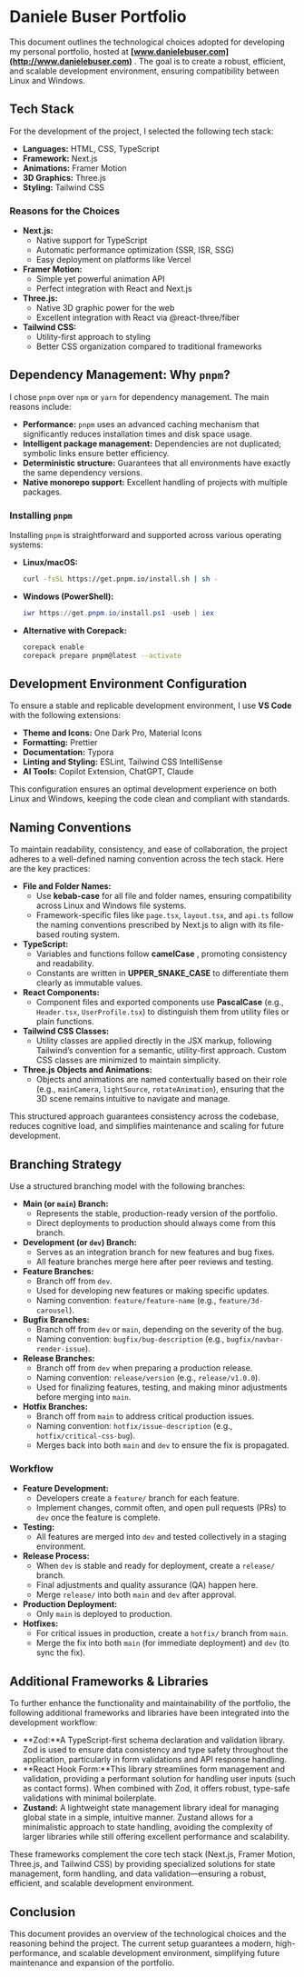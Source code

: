 # Daniele Buser Portfolio

This document outlines the technological choices adopted for developing my personal portfolio, hosted at  **[www.danielebuser.com](http://www.danielebuser.com)** . The goal is to create a robust, efficient, and scalable development environment, ensuring compatibility between Linux and Windows.

## Tech Stack

For the development of the project, I selected the following tech stack:

* **Languages:** HTML, CSS, TypeScript
* **Framework:** Next.js
* **Animations:** Framer Motion
* **3D Graphics:** Three.js
* **Styling:** Tailwind CSS

### Reasons for the Choices

* **Next.js:**
  * Native support for TypeScript
  * Automatic performance optimization (SSR, ISR, SSG)
  * Easy deployment on platforms like Vercel
* **Framer Motion:**
  * Simple yet powerful animation API
  * Perfect integration with React and Next.js
* **Three.js:**
  * Native 3D graphic power for the web
  * Excellent integration with React via @react-three/fiber
* **Tailwind CSS:**
  * Utility-first approach to styling
  * Better CSS organization compared to traditional frameworks

## Dependency Management: Why `pnpm`?

I chose `pnpm` over `npm` or `yarn` for dependency management. The main reasons include:

* **Performance:** `pnpm` uses an advanced caching mechanism that significantly reduces installation times and disk space usage.
* **Intelligent package management:** Dependencies are not duplicated; symbolic links ensure better efficiency.
* **Deterministic structure:** Guarantees that all environments have exactly the same dependency versions.
* **Native monorepo support:** Excellent handling of projects with multiple packages.

### Installing `pnpm`

Installing `pnpm` is straightforward and supported across various operating systems:

* **Linux/macOS:**
  ```sh
  curl -fsSL https://get.pnpm.io/install.sh | sh -
  ```
* **Windows (PowerShell):**
  ```powershell
  iwr https://get.pnpm.io/install.ps1 -useb | iex
  ```
* **Alternative with Corepack:**
  ```sh
  corepack enable
  corepack prepare pnpm@latest --activate
  ```

## Development Environment Configuration

To ensure a stable and replicable development environment, I use **VS Code** with the following extensions:

* **Theme and Icons:** One Dark Pro, Material Icons
* **Formatting:** Prettier
* **Documentation:** Typora
* **Linting and Styling:** ESLint, Tailwind CSS IntelliSense
* **AI Tools:** Copilot Extension, ChatGPT, Claude

This configuration ensures an optimal development experience on both Linux and Windows, keeping the code clean and compliant with standards.

## Naming Conventions

To maintain readability, consistency, and ease of collaboration, the project adheres to a well-defined naming convention across the tech stack. Here are the key practices:

* **File and Folder Names:**
  * Use **kebab-case** for all file and folder names, ensuring compatibility across Linux and Windows file systems.
  * Framework-specific files like `page.tsx`, `layout.tsx`, and `api.ts` follow the naming conventions prescribed by Next.js to align with its file-based routing system.
* **TypeScript:**
  * Variables and functions follow  **camelCase** , promoting consistency and readability.
  * Constants are written in **UPPER_SNAKE_CASE** to differentiate them clearly as immutable values.
* **React Components:**
  * Component files and exported components use **PascalCase** (e.g., `Header.tsx`, `UserProfile.tsx`) to distinguish them from utility files or plain functions.
* **Tailwind CSS Classes:**
  * Utility classes are applied directly in the JSX markup, following Tailwind’s convention for a semantic, utility-first approach. Custom CSS classes are minimized to maintain simplicity.
* **Three.js Objects and Animations:**
  * Objects and animations are named contextually based on their role (e.g., `mainCamera`, `lightSource`, `rotateAnimation`), ensuring that the 3D scene remains intuitive to navigate and manage.

This structured approach guarantees consistency across the codebase, reduces cognitive load, and simplifies maintenance and scaling for future development.

## Branching Strategy

Use a structured branching model with the following branches:

* **Main (or `main`) Branch:**
  * Represents the stable, production-ready version of the portfolio.
  * Direct deployments to production should always come from this branch.
* **Development (or `dev`) Branch:**
  * Serves as an integration branch for new features and bug fixes.
  * All feature branches merge here after peer reviews and testing.
* **Feature Branches:**
  * Branch off from `dev`.
  * Used for developing new features or making specific updates.
  * Naming convention: `feature/feature-name` (e.g., `feature/3d-carousel`).
* **Bugfix Branches:**
  * Branch off from `dev` or `main`, depending on the severity of the bug.
  * Naming convention: `bugfix/bug-description` (e.g., `bugfix/navbar-render-issue`).
* **Release Branches:**
  * Branch off from `dev` when preparing a production release.
  * Naming convention: `release/version` (e.g., `release/v1.0.0`).
  * Used for finalizing features, testing, and making minor adjustments before merging into `main`.
* **Hotfix Branches:**
  * Branch off from `main` to address critical production issues.
  * Naming convention: `hotfix/issue-description` (e.g., `hotfix/critical-css-bug`).
  * Merges back into both `main` and `dev` to ensure the fix is propagated.

### Workflow

* **Feature Development:**
  * Developers create a `feature/` branch for each feature.
  * Implement changes, commit often, and open pull requests (PRs) to `dev` once the feature is complete.
* **Testing:**
  * All features are merged into `dev` and tested collectively in a staging environment.
* **Release Process:**
  * When `dev` is stable and ready for deployment, create a `release/` branch.
  * Final adjustments and quality assurance (QA) happen here.
  * Merge `release/` into both `main` and `dev` after approval.
* **Production Deployment:**
  * Only `main` is deployed to production.
* **Hotfixes:**
  * For critical issues in production, create a `hotfix/` branch from `main`.
  * Merge the fix into both `main` (for immediate deployment) and `dev` (to sync the fix).

## Additional Frameworks & Libraries

To further enhance the functionality and maintainability of the portfolio, the following additional frameworks and libraries have been integrated into the development workflow:

- **Zod:**A TypeScript-first schema declaration and validation library. Zod is used to ensure data consistency and type safety throughout the application, particularly in form validations and API response handling.
- **React Hook Form:**This library streamlines form management and validation, providing a performant solution for handling user inputs (such as contact forms). When combined with Zod, it offers robust, type-safe validations with minimal boilerplate.
- **Zustand:**
  A lightweight state management library ideal for managing global state in a simple, intuitive manner. Zustand allows for a minimalistic approach to state handling, avoiding the complexity of larger libraries while still offering excellent performance and scalability.

These frameworks complement the core tech stack (Next.js, Framer Motion, Three.js, and Tailwind CSS) by providing specialized solutions for state management, form handling, and data validation—ensuring a robust, efficient, and scalable development environment.

## Conclusion

This document provides an overview of the technological choices and the reasoning behind the project. The current setup guarantees a modern, high-performance, and scalable development environment, simplifying future maintenance and expansion of the portfolio.
